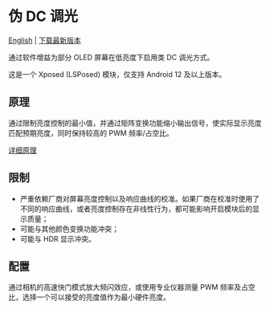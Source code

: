 # 伪 DC 调光

[English](README.md) | [下载最新版本](https://github.com/dantmnf/PseudoDCDimming/releases/latest)

通过软件增益为部分 OLED 屏幕在低亮度下启用类 DC 调光方式。

这是一个 Xposed (LSPosed) 模块，仅支持 Android 12 及以上版本。

## 原理

通过限制亮度控制的最小值，并通过矩阵变换功能缩小输出信号，使实际显示亮度匹配预期亮度，同时保持较高的 PWM 频率/占空比。

[详细原理](details.zh.md)

## 限制

* 严重依赖厂商对屏幕亮度控制以及响应曲线的校准。如果厂商在校准时使用了不同的响应曲线，或者亮度控制存在非线性行为，都可能影响开启模块后的显示质量；
* 可能与其他颜色变换功能冲突；
* 可能与 HDR 显示冲突。

## 配置

通过相机的高速快门模式放大频闪效应，或使用专业仪器测量 PWM 频率及占空比，选择一个可以接受的亮度值作为最小硬件亮度。
